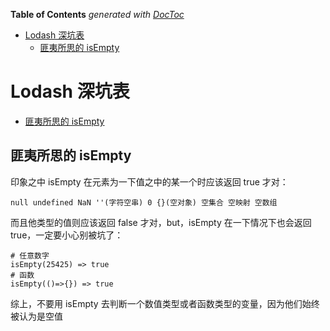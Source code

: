 <!-- START doctoc generated TOC please keep comment here to allow auto update -->
<!-- DON'T EDIT THIS SECTION, INSTEAD RE-RUN doctoc TO UPDATE -->
**Table of Contents**  *generated with [DocToc](https://github.com/thlorenz/doctoc)*

- [Lodash 深坑表](#lodash-%E6%B7%B1%E5%9D%91%E8%A1%A8)
  - [匪夷所思的 isEmpty](#%E5%8C%AA%E5%A4%B7%E6%89%80%E6%80%9D%E7%9A%84-isempty)

<!-- END doctoc generated TOC please keep comment here to allow auto update -->

<!--
 * @Author: Gmsoft - WeiHong Ran
 * @Date: 2019-10-09 17:24:32
 * @LastEditors: Gmsoft - WeiHong Ran
 * @LastEditTime: 2019-10-09 17:24:32
 * @Description: Nothing
 -->
# Lodash 深坑表

- [匪夷所思的 isEmpty](##匪夷所思的IsEmpty)

## 匪夷所思的 isEmpty

印象之中 isEmpty 在元素为一下值之中的某一个时应该返回 true 才对：

    null undefined NaN ''(字符空串) 0 {}(空对象) 空集合 空映射 空数组

而且他类型的值则应该返回 false 才对，but，isEmpty 在一下情况下也会返回 true，一定要小心别被坑了：

    # 任意数字
    isEmpty(25425) => true
    # 函数
    isEmpty(()=>{}) => true

综上，不要用 isEmpty 去判断一个数值类型或者函数类型的变量，因为他们始终被认为是空值

